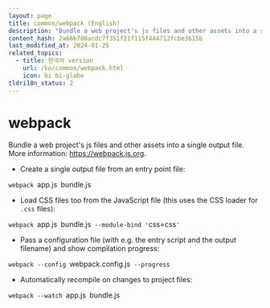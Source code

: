 ```yaml
---
layout: page
title: common/webpack (English)
description: "Bundle a web project's js files and other assets into a single output file."
content_hash: 2a66b780acdc7f351f21f115f444712fcbe3615b
last_modified_at: 2024-01-25
related_topics:
  - title: 한국어 version
    url: /ko/common/webpack.html
    icon: bi bi-globe
tldri18n_status: 2
---
```

# webpack

Bundle a web project's js files and other assets into a single output file.
More information: <https://webpack.js.org>.

- Create a single output file from an entry point file:

`webpack `<span class="tldr-var badge badge-pill bg-dark-lm bg-white-dm text-white-lm text-dark-dm font-weight-bold">app.js</span>` `<span class="tldr-var badge badge-pill bg-dark-lm bg-white-dm text-white-lm text-dark-dm font-weight-bold">bundle.js</span>

- Load CSS files too from the JavaScript file (this uses the CSS loader for `.css` files):

`webpack `<span class="tldr-var badge badge-pill bg-dark-lm bg-white-dm text-white-lm text-dark-dm font-weight-bold">app.js</span>` `<span class="tldr-var badge badge-pill bg-dark-lm bg-white-dm text-white-lm text-dark-dm font-weight-bold">bundle.js</span>` --module-bind '`<span class="tldr-var badge badge-pill bg-dark-lm bg-white-dm text-white-lm text-dark-dm font-weight-bold">css=css</span>`'`

- Pass a configuration file (with e.g. the entry script and the output filename) and show compilation progress:

`webpack --config `<span class="tldr-var badge badge-pill bg-dark-lm bg-white-dm text-white-lm text-dark-dm font-weight-bold">webpack.config.js</span>` --progress`

- Automatically recompile on changes to project files:

`webpack --watch `<span class="tldr-var badge badge-pill bg-dark-lm bg-white-dm text-white-lm text-dark-dm font-weight-bold">app.js</span>` `<span class="tldr-var badge badge-pill bg-dark-lm bg-white-dm text-white-lm text-dark-dm font-weight-bold">bundle.js</span>
